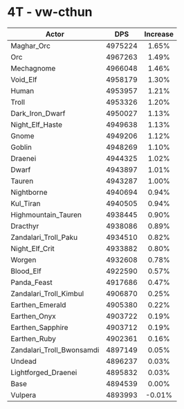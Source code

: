 # 4T - vw-cthun
| Actor | DPS | Increase |
|---|:---:|:---:|
|Maghar_Orc|4975224|1.65%|
|Orc|4967263|1.49%|
|Mechagnome|4966048|1.46%|
|Void_Elf|4958179|1.30%|
|Human|4953957|1.21%|
|Troll|4953326|1.20%|
|Dark_Iron_Dwarf|4950027|1.13%|
|Night_Elf_Haste|4949638|1.13%|
|Gnome|4949206|1.12%|
|Goblin|4948269|1.10%|
|Draenei|4944325|1.02%|
|Dwarf|4943897|1.01%|
|Tauren|4943287|1.00%|
|Nightborne|4940694|0.94%|
|Kul_Tiran|4940505|0.94%|
|Highmountain_Tauren|4938445|0.90%|
|Dracthyr|4938086|0.89%|
|Zandalari_Troll_Paku|4934510|0.82%|
|Night_Elf_Crit|4933882|0.80%|
|Worgen|4932608|0.78%|
|Blood_Elf|4922590|0.57%|
|Panda_Feast|4917686|0.47%|
|Zandalari_Troll_Kimbul|4906870|0.25%|
|Earthen_Emerald|4905380|0.22%|
|Earthen_Onyx|4903722|0.19%|
|Earthen_Sapphire|4903712|0.19%|
|Earthen_Ruby|4902361|0.16%|
|Zandalari_Troll_Bwonsamdi|4897149|0.05%|
|Undead|4896237|0.03%|
|Lightforged_Draenei|4895832|0.03%|
|Base|4894539|0.00%|
|Vulpera|4893993|-0.01%|
